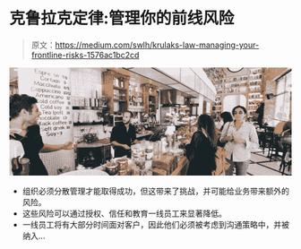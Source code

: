 # 克鲁拉克定律:管理你的前线风险

> 原文：<https://medium.com/swlh/krulaks-law-managing-your-frontline-risks-1576ac1bc2cd>

![](img/dd56301035f166658829610ac70f9d19.png)

*   组织必须分散管理才能取得成功，但这带来了挑战，并可能给业务带来额外的风险。
*   这些风险可以通过授权、信任和教育一线员工来显著降低。
*   一线员工将有大部分时间面对客户，因此他们必须被考虑到沟通策略中，并被纳入…